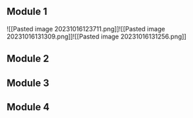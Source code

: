 ## Module 1
![[Pasted image 20231016123711.png]]![[Pasted image 20231016131309.png]]![[Pasted image 20231016131256.png]]

## Module 2

## Module 3

## Module 4

